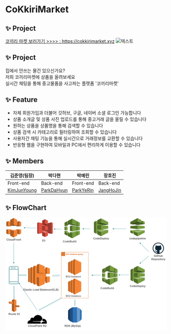 # CoKkiriMarket
## ✨ Project

<a href="https://cokkirimarket.xyz"> 코끼리 마켓 보러가기 >>>> : https://cokkirimarket.xyz</a>
![텍스트](https://imagedelivery.net/BOKuAiJyROlMLXwCcBYMqQ/f5ab4698-2d26-40ed-17d8-b2e00f57dc00/public)
## ✨ Project
집에서 안쓰는 물건 있으신가요?  
저희 코끼리마켓에 상품을 올려보세요  
실시간 채팅을 통해 중고물품을 사고파는 플랫폼 '코끼리마켓'
## ✨ Feature
- 자체 회원가입과 더불어 깃허브, 구글, 네이버 소셜 로그인 가능합니다
- 상품 소개글 및 상품 사진 업로드를 통해 중고거래 글을 올릴 수 있습니다
- 원하는 상품을 상품명을 통해 검색할 수 있습니다
- 상품 검색 시 카테고리로 필터링하여 조회할 수 있습니다
- 사용자간 채팅 기능을 통해 실시간으로 거래정보를 교환할 수 있습니다 
- 반응형 웹을 구현하여 모바일과 PC에서 편리하게 이용할 수 있습니다
## ✨ Members
|김준영(팀장)|박다현|박예린|장호진|
---|---|---|---
|Front-end|Back-end|Front-end|Back-end|
|<a href="https://github.com/candymask0712">KimJunYoung</a>|<a href="https://github.com/dahyeon11">ParkDaHyun</a>|<a href="https://github.com/candymask0712">ParkYeRin</a>|<a href="https://github.com/candymask0712">JangHoJin</a>|

## ✨ FlowChart
![플로우차트](https://github.com/codestates/CoKkiriMarket/blob/9b9247baf4845fabedeb596c2e4508e32b6a8f43/readme/Untitled%20Diagram.drawio%20(2).png)
